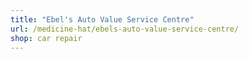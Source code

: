 ```yaml
---
title: "Ebel's Auto Value Service Centre"
url: /medicine-hat/ebels-auto-value-service-centre/
shop: car repair
---
```

